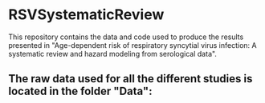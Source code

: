 # RSVSystematicReview
This repository contains the data and code used to produce the results presented in "Age-dependent risk of respiratory syncytial virus infection: A systematic review and hazard modeling from serological data".

The raw data used for all the different studies is located in the folder "Data":
- 
